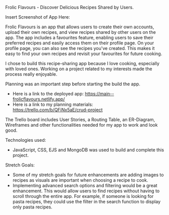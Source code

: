 Frolic Flavours - Discover Delicious Recipes Shared by Users. 

Insert Screenshot of App Here:

Frolic Flavours is an app that allows users to create their own accounts, upload their own recipes, and view recipes shared by other users on the app. 
The app includes a favourites feature, enabling users to save their preferred recipes and easily access them on their profile page. 
On your profile page, you can also see the recipes you've created.
This makes it easy to find your own recipes and revisit your favourites for future cooking.

I chose to build this recipe-sharing app because I love cooking, especially with loved ones. Working on a project related to my interests made the process really enjoyable.

Planning was an important step before starting the build the app.
- Here is a link to the deployed app: https://main--frolicflavours.netlify.app/
- Here is a link to my planning materials: https://trello.com/b/QFiNx5aE/crud-project 

The Trello board includes User Stories, a Routing Table, an ER-Diagram, Wireframes and other functionalities needed for my app to work and look good.

Technologies used:
- JavaScript, CSS, EJS and MongoDB was used to build and complete this project.

Stretch Goals: 
- Some of my stretch goals for future enhancements are adding images to recipes as visuals are important when choosing a recipe to cook.
- Implementing advanced search options and filtering would be a great enhancement. This would allow users to find recipes without having to scroll through the entire app. For example, if someone is looking for pasta recipes, they could use the filter in the search function to display only pasta recipes.

